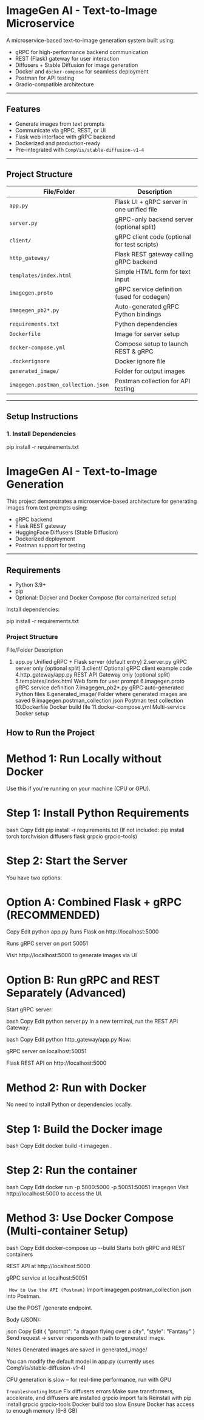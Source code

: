 # ImageGen AI - Text-to-Image Microservice

A microservice-based text-to-image generation system built using:

- gRPC for high-performance backend communication  
- REST (Flask) gateway for user interaction  
- Diffusers + Stable Diffusion for image generation  
- Docker and `docker-compose` for seamless deployment  
- Postman for API testing  
- Gradio-compatible architecture  

---

## Features

- Generate images from text prompts  
- Communicate via gRPC, REST, or UI  
- Flask web interface with gRPC backend  
- Dockerized and production-ready  
- Pre-integrated with `CompVis/stable-diffusion-v1-4`  

---

## Project Structure

| File/Folder               | Description                                   |
|--------------------------|-----------------------------------------------|
| `app.py`                 | Flask UI + gRPC server in one unified file    |
| `server.py`              | gRPC-only backend server (optional split)     |
| `client/`                | gRPC client code (optional for test scripts)  |
| `http_gateway/`          | Flask REST gateway calling gRPC backend       |
| `templates/index.html`   | Simple HTML form for text input               |
| `imagegen.proto`         | gRPC service definition (used for codegen)    |
| `imagegen_pb2*.py`       | Auto-generated gRPC Python bindings           |
| `requirements.txt`       | Python dependencies                           |
| `Dockerfile`             | Image for server setup                        |
| `docker-compose.yml`     | Compose setup to launch REST & gRPC           |
| `.dockerignore`          | Docker ignore file                            |
| `generated_image/`       | Folder for output images                      |
| `imagegen.postman_collection.json` | Postman collection for API testing   |

---

## Setup Instructions

### 1. Install Dependencies


pip install -r requirements.txt
# ImageGen AI - Text-to-Image Generation

This project demonstrates a microservice-based architecture for generating images from text prompts using:

- gRPC backend
- Flask REST gateway
- HuggingFace Diffusers (Stable Diffusion)
- Dockerized deployment
- Postman support for testing

---

##  Requirements

- Python 3.9+
- pip
- Optional: Docker and Docker Compose (for containerized setup)

Install dependencies:


pip install -r requirements.txt
### Project Structure
File/Folder	Description
 1. app.py	Unified gRPC + Flask server (default entry)
 2.server.py	gRPC server only (optional split)
 3.client/	Optional gRPC client example code
 4.http_gateway/app.py	REST API Gateway only (optional split)
 5.templates/index.html	Web form for user prompt
 6.imagegen.proto	gRPC service definition
 7.imagegen_pb2*.py	gRPC auto-generated Python files
 8.generated_image/	Folder where generated images are saved
 9.imagegen.postman_collection.json	Postman test collection
 10.Dockerfile	Docker build file
 11.docker-compose.yml	Multi-service Docker setup

## How to Run the Project
 # Method 1: Run Locally without Docker
Use this if you're running on your machine (CPU or GPU).

# Step 1: Install Python Requirements
bash
Copy
Edit
pip install -r requirements.txt
(If not included: pip install torch torchvision diffusers flask grpcio grpcio-tools)

# Step 2: Start the Server
You have two options:

# Option A: Combined Flask + gRPC (RECOMMENDED)

Copy
Edit
python app.py
Runs Flask on http://localhost:5000

Runs gRPC server on port 50051

Visit http://localhost:5000 to generate images via UI

# Option B: Run gRPC and REST Separately (Advanced)
Start gRPC server:

bash
Copy
Edit
python server.py
In a new terminal, run the REST API Gateway:

bash
Copy
Edit
python http_gateway/app.py
Now:

gRPC server on localhost:50051

Flask REST API on http://localhost:5000

# Method 2: Run with Docker
No need to install Python or dependencies locally.

#  Step 1: Build the Docker image
bash
Copy
Edit
docker build -t imagegen .
# Step 2: Run the container
bash
Copy
Edit
docker run -p 5000:5000 -p 50051:50051 imagegen
Visit http://localhost:5000 to access the UI.

# Method 3: Use Docker Compose (Multi-container Setup)
bash
Copy
Edit
docker-compose up --build
Starts both gRPC and REST containers

REST API at http://localhost:5000

gRPC service at localhost:50051

 ` How to Use the API (Postman)`
Import imagegen.postman_collection.json into Postman.

Use the POST /generate endpoint.

Body (JSON):

json
Copy
Edit
{
  "prompt": "a dragon flying over a city",
  "style": "Fantasy"
}
Send request → server responds with path to generated image.

 Notes
Generated images are saved in generated_image/

You can modify the default model in app.py (currently uses CompVis/stable-diffusion-v1-4)

CPU generation is slow – for real-time performance, run with GPU

` Troubleshooting `
Issue	Fix
diffusers errors	Make sure transformers, accelerate, and diffusers are installed
grpcio import fails	Reinstall with pip install grpcio grpcio-tools
Docker build too slow	Ensure Docker has access to enough memory (6–8 GB)
